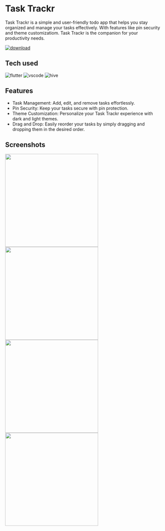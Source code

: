
# Task Trackr

Task Trackr is a simple and user-friendly todo app that helps you stay organized and manage your tasks effectively. With features like pin security and theme customizatiom. Task Trackr is the companion for your productivity needs.

[![download](https://img.shields.io/badge/CLick_me_to_download-black?style=for-the-badge&logo=android&logoColor=white)](https://github.com/Wise-394/Task_trackr/releases/tag/1.0.0)
## Tech used


![flutter](https://img.shields.io/badge/Flutter-black?style=for-the-badge&logo=flutter&logoColor=white)
![vscode](https://img.shields.io/badge/vscode-black?style=for-the-badge&logo=vscode&logoColor=white)
![hive](https://img.shields.io/badge/hive-black?style=for-the-badge&logo=hive&logoColor=white)


## Features

- Task Management: Add, edit, and remove tasks effortlessly.
- Pin Security: Keep your tasks secure with pin protection.
- Theme Customization: Personalize your Task Trackr experience with dark and light themes.
- Drag and Drop: Easily reorder your tasks by simply dragging and dropping them in the desired order.


## Screenshots

<p float="left">
  <img src="https://github.com/Wise-394/To-do_App/assets/114738222/1362d1c8-9c07-4f23-929d-171b84a7263d" width="300" />
  <img src="https://github.com/Wise-394/To-do_App/assets/114738222/fa836b11-5ce5-4ba4-869d-f0e1591cc6ca" width="300" />
  <img src="https://github.com/Wise-394/To-do_App/assets/114738222/5d38eba4-3802-4812-b850-e7412ccbf7b9" width="300" />
  <img src="https://github.com/Wise-394/To-do_App/assets/114738222/fefecb21-89ec-4526-b057-e038486e6840" width="300" />
</p>
